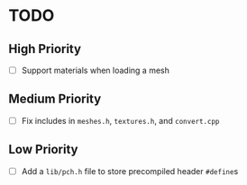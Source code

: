 # TODO

## High Priority
- [ ] Support materials when loading a mesh

## Medium Priority
- [ ] Fix includes in `meshes.h`, `textures.h`, and `convert.cpp`

## Low Priority
- [ ] Add a `lib/pch.h` file to store precompiled header `#define`s
